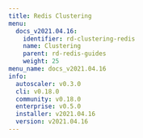 ```yaml
---
title: Redis Clustering
menu:
  docs_v2021.04.16:
    identifier: rd-clustering-redis
    name: Clustering
    parent: rd-redis-guides
    weight: 25
menu_name: docs_v2021.04.16
info:
  autoscaler: v0.3.0
  cli: v0.18.0
  community: v0.18.0
  enterprise: v0.5.0
  installer: v2021.04.16
  version: v2021.04.16
---
```


